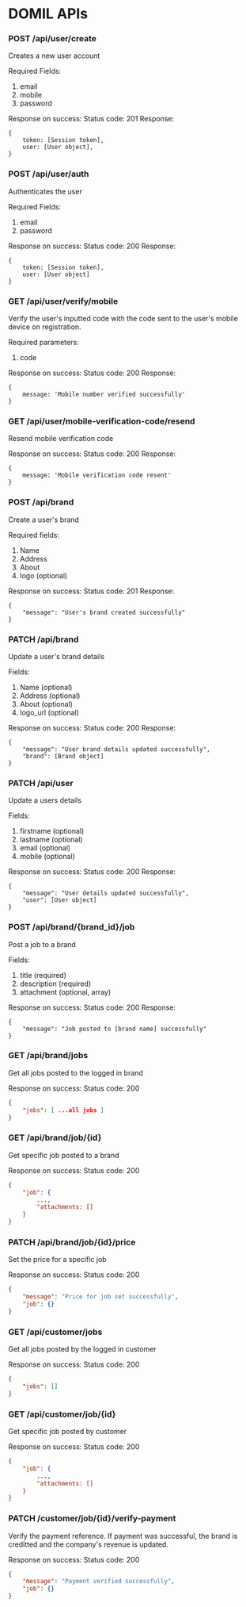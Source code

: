 # DOMIL APIs


### POST /api/user/create
Creates a new user account

Required Fields:
1. email
2. mobile
3. password

Response on success:
Status code: 201
Response:
```
{
    token: [Session token],
    user: [User object],
}
```


### POST /api/user/auth
Authenticates the user

Required Fields:
1. email
2. password

Response on success:
Status code: 200
Response:
```
{
    token: [Session token],
    user: [User object]
}
```


### GET /api/user/verify/mobile
Verify the user's inputted code with the code sent to the user's mobile device on registration.

Required parameters:
1. code

Response on success:
Status code: 200
Response:
```
{
    message: 'Mobile number verified successfully'
}
```


### GET /api/user/mobile-verification-code/resend
Resend mobile verification code

Response on success:
Status code: 200
Response:
```
{
    message: 'Mobile verification code resent'
}
```


### POST /api/brand
Create a user's brand

Required fields:
1. Name
2. Address
3. About
4. logo (optional)

Response on success:
Status code: 201
Response:
```
{
    "message": "User's brand created successfully"
}
```


### PATCH /api/brand
Update a user's brand details

Fields:
1. Name (optional)
2. Address (optional)
3. About (optional)
4. logo_url (optional)

Response on success:
Status code: 200
Response:
```
{
    "message": "User brand details updated successfully",
    "brand": [Brand object]
}
```


### PATCH /api/user
Update a users details

Fields:
1. firstname (optional)
2. lastname (optional)
3. email (optional)
4. mobile (optional)

Response on success:
Status code: 200
Response:
```
{
    "message": "User details updated successfully",
    "user": [User object]
}
```


### POST /api/brand/{brand_id}/job
Post a job to a brand

Fields:
1. title (required)
2. description (required)
3. attachment (optional, array)

Response on success:
Status code: 200
Response:
```
{
    "message": "Job posted to [brand name] successfully"
}
```


### GET /api/brand/jobs
Get all jobs posted to the logged in brand

Response on success:
Status code: 200
```json
{
    "jobs": [ ...all jobs ]
}
```

### GET /api/brand/job/{id}
Get specific job posted to a brand

Response on success:
Status code: 200
```json
{
    "job": {
        ...,
        "attachments: []
    }
}
```

### PATCH /api/brand/job/{id}/price
Set the price for a specific job

Response on success:
Status code: 200
```json
{
    "message": "Price for job set successfully",
    "job": {}
}
```


### GET /api/customer/jobs
Get all jobs posted by the logged in customer

Response on success:
Status code: 200
```json
{
    "jobs": []
}
```

### GET /api/customer/job/{id}
Get specific job posted by customer

Response on success:
Status code: 200
```json
{
    "job": {
        ...,
        "attachments: []
    }
}
```

### PATCH /customer/job/{id}/verify-payment
Verify the payment reference. If payment was successful, the brand is creditted and the company's revenue is updated.

Response on success:
Status code: 200
```json
{
    "message": "Payment verified successfully",
    "job": {}
}
```
